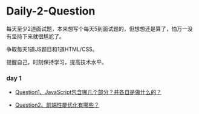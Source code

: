 # Daily-2-Question

每天至少2道面试题，本来想写个每天5到面试题的，但想想还是算了，怕万一没有坚持下来就很尴尬了。

争取每天1道JS题目和1道HTML/CSS。

提醒自己，时刻保持学习，提高技术水平。



###	day 1
- [Question1、JavaScript包含哪几个部分？并各自是做什么的？](https://github.com/wangbinze/Daily-2-Question/issues/1)

- [Question2、前端性能优化有哪些？](https://github.com/wangbinze/Daily-2-Question/issues/2)

